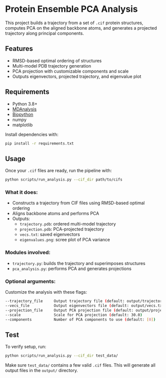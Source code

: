 # Protein Ensemble PCA Analysis

This project builds a trajectory from a set of `.cif` protein structures, computes PCA on the aligned backbone atoms, and generates a projected trajectory along principal components.

## Features

- RMSD-based optimal ordering of structures
- Multi-model PDB trajectory generation
- PCA projection with customizable components and scale
- Outputs eigenvectors, projected trajectory, and eigenvalue plot

## Requirements

- Python 3.8+
- [MDAnalysis](https://www.mdanalysis.org/)
- [Biopython](https://biopython.org/)
- numpy
- matplotlib

Install dependencies with:

``` bash
pip install -r requirements.txt
```

## Usage

Once your `.cif` files are ready, run the pipeline with:

```bash
python scripts/run_analysis.py --cif_dir path/to/cifs
```

### What it does:
- Constructs a trajectory from CIF files using RMSD-based optimal ordering
- Aligns backbone atoms and performs PCA
- Outputs:
  - `trajectory.pdb`: ordered multi-model trajectory
  - `projection.pdb`: PCA-projected trajectory
  - `vecs.txt`: saved eigenvectors
  - `eigenvalues.png`: scree plot of PCA variance

### Modules involved:
- `trajectory.py`: builds the trajectory and superimposes structures
- `pca_analysis.py`: performs PCA and generates projections

### Optional arguments:
Customize the analysis with these flags:

```bash
--trajectory_file     Output trajectory file (default: output/trajectory.pdb)
--vecs_file           Output eigenvectors file (default: output/vecs.txt)
--projection_file     Output PCA projection file (default: output/projection.pdb)
--scale               Scale for PCA projection (default: 30.0)
--components          Number of PCA components to use (default: [0])
```

## Test

To verify setup, run:

```bash
python scripts/run_analysis.py --cif_dir test_data/
```

Make sure `test_data/` contains a few valid `.cif` files. This will generate all output files in the `output/` directory.
